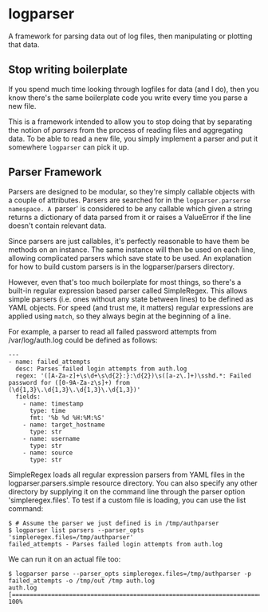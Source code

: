 logparser
=========

A framework for parsing data out of log files, then manipulating
or plotting that data.

Stop writing boilerplate
------------------------

If you spend much time looking through logfiles for data (and I
do), then you know there's the same boilerplate code you write
every time you parse a new file.

This is a framework intended to allow you to stop doing that by
separating the notion of *parsers* from the process of reading
files and aggregating data. To be able to read a new file, you
simply implement a parser and put it somewhere `logparser` can
pick it up.

Parser Framework
----------------

Parsers are designed to be modular, so they're simply callable
objects with a couple of attributes. Parsers are searched for in
the `logparser.parserse namespace. A `parser' is considered to be
any callable which given a string returns a dictionary of data
parsed from it or raises a ValueError if the line doesn't contain
relevant data.

Since parsers are just callables, it's perfectly reasonable to
have them be methods on an instance. The same instance will
then be used on each line, allowing complicated parsers which
save state to be used. An explanation for how to build custom parsers is in the
logparser/parsers directory.

However, even that's too much boilerplate for most things, so
there's a built-in regular expression based parser called
SimpleRegex. This allows simple parsers (i.e. ones without any
state between lines) to be defined as YAML objects. For speed
(and trust me, it matters) regular expressions are applied using
`match`, so they always begin at the beginning of a line.

For example, a parser to read all failed password attempts from
/var/log/auth.log could be defined as follows:

    ---
    - name: failed_attempts
      desc: Parses failed login attempts from auth.log
      regex: '([A-Za-z]+\s\d+\s\d{2}:}:\d{2})\s([a-z\.]+)\sshd.*: Failed password for ([0-9A-Za-z\s]+) from (\d{1,3}\.\d{1,3}\.\d{1,3}\.\d{1,3})'
      fields:
        - name: timestamp
          type: time
          fmt: '%b %d %H:%M:%S'
        - name: target_hostname
          type: str
        - name: username
          type: str
        - name: source
          type: str


SimpleRegex loads all regular expression parsers from YAML files
in the logparser.parsers.simple resource directory. You can also
specify any other directory by supplying it on the command line
through the parser option 'simpleregex.files'.  To test if a
custom file is loading, you can use the list command:

    $ # Assume the parser we just defined is in /tmp/authparser
    $ logparser list parsers --parser_opts 'simpleregex.files=/tmp/authparser'
    failed_attempts - Parses failed login attempts from auth.log

We can run it on an actual file too:

    $ logparser parse --parser_opts simpleregex.files=/tmp/authparser -p failed_attempts -o /tmp/out /tmp auth.log
    auth.log [=============================================================================] 100%

